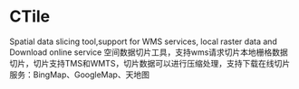 # CTile
Spatial data slicing tool,support for WMS services, local raster data and Download online service
空间数据切片工具，支持wms请求切片本地栅格数据切片，切片支持TMS和WMTS，切片数据可以进行压缩处理，支持下载在线切片服务：BingMap、GoogleMap、天地图
